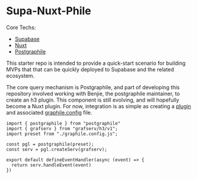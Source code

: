 # Supa-Nuxt-Phile
Core Techs:
- [Supabase](https://www.supabase.com)
- [Nuxt](https://nuxtjs.com)
- [Postgraphile](https://postgraphile.org/)

This starter repo is intended to provide a quick-start scenario for building MVPs that that can be quickly deployed to Supabase and the related ecosystem.

The core query mechanism is Postgraphile, and part of developing this repository involved working with Benjie, the postgraphile maintainer, to create an h3 plugin.  This component is still evolving, and will hopefully become a Nuxt plugin.  For now, integration is as simple as creating a [plugin](/apps/ui-nuxt/server/api/graphql.ts) and associated [graphile.config](/apps/ui-nuxt/server/api/graphile.config.ts) file.
```
import { postgraphile } from "postgraphile"
import { grafserv } from "grafserv/h3/v1";
import preset from "./graphile.config.js";  

const pgl = postgraphile(preset);
const serv = pgl.createServ(grafserv);

export default defineEventHandler(async (event) => {
  return serv.handleEvent(event)  
})
```